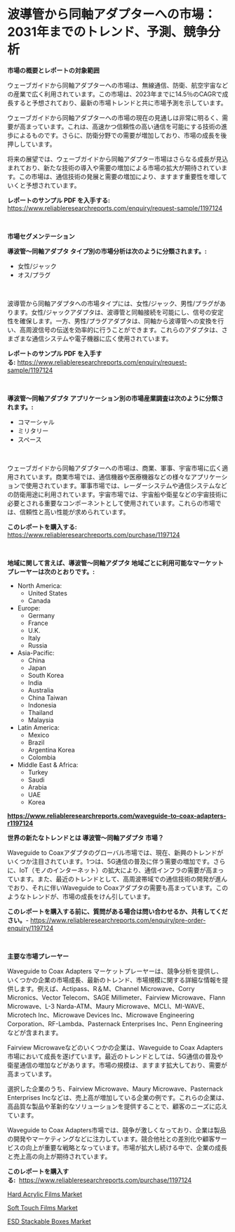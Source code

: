 <p><h1>波導管から同軸アダプターへの市場：2031年までのトレンド、予測、競争分析</h1></p><p><strong>市場の概要とレポートの対象範囲</strong></p>
<p><p>ウェーブガイドから同軸アダプターへの市場は、無線通信、防衛、航空宇宙などの産業で広く利用されています。この市場は、2023年までに14.5％のCAGRで成長すると予想されており、最新の市場トレンドと共に市場予測を示しています。</p><p>ウェーブガイドから同軸アダプターへの市場の現在の見通しは非常に明るく、需要が高まっています。これは、高速かつ信頼性の高い通信を可能にする技術の進歩によるものです。さらに、防衛分野での需要が増加しており、市場の成長を後押ししています。</p><p>将来の展望では、ウェーブガイドから同軸アダプター市場はさらなる成長が見込まれており、新たな技術の導入や需要の増加による市場の拡大が期待されています。この市場は、通信技術の発展と需要の増加により、ますます重要性を増していくと予想されています。</p></p>
<p><strong>レポートのサンプル PDF を入手する:</strong> <a href="https://www.reliableresearchreports.com/enquiry/request-sample/1197124">https://www.reliableresearchreports.com/enquiry/request-sample/1197124</a></p>
<p>&nbsp;</p>
<p><strong>市場セグメンテーション</strong></p>
<p><strong>導波管～同軸アダプタ タイプ別の市場分析は次のように分類されます。:</strong></p>
<p><ul><li>女性/ジャック</li><li>オス/プラグ</li></ul></p>
<p>&nbsp;</p>
<p><p>波導管から同軸アダプタへの市場タイプには、女性/ジャック、男性/プラグがあります。女性/ジャックアダプタは、波導管と同軸接続を可能にし、信号の安定性を確保します。一方、男性/プラグアダプタは、同軸から波導管への変換を行い、高周波信号の伝送を効率的に行うことができます。これらのアダプタは、さまざまな通信システムや電子機器に広く使用されています。</p></p>
<p><strong>レポートのサンプル PDF を入手する:</strong>&nbsp;<a href="https://www.reliableresearchreports.com/enquiry/request-sample/1197124">https://www.reliableresearchreports.com/enquiry/request-sample/1197124</a></p>
<p>&nbsp;</p>
<p><strong> 導波管～同軸アダプタ アプリケーション別の市場産業調査は次のように分類されます。:</strong></p>
<p><ul><li>コマーシャル</li><li>ミリタリー</li><li>スペース</li></ul></p>
<p>&nbsp;</p>
<p><p>ウェーブガイドから同軸アダプターへの市場は、商業、軍事、宇宙市場に広く適用されています。商業市場では、通信機器や医療機器などの様々なアプリケーションで使用されています。軍事市場では、レーダーシステムや通信システムなどの防衛用途に利用されています。宇宙市場では、宇宙船や衛星などの宇宙技術に必要とされる重要なコンポーネントとして使用されています。これらの市場では、信頼性と高い性能が求められています。</p></p>
<p><strong>このレポートを購入する:</strong>&nbsp; <a href="https://www.reliableresearchreports.com/purchase/1197124">https://www.reliableresearchreports.com/purchase/1197124</a></p>
<p>&nbsp;</p>
<p><strong>地域に関して言えば、導波管～同軸アダプタ 地域ごとに利用可能なマーケットプレーヤーは次のとおりです。:</strong></p>
<p><ul>
    <li>
        North America:
        <ul>
            <li>United States</li>
            <li>Canada</li>
        </ul>
    </li>
    <li>
        Europe:
        <ul>
            <li>Germany</li>
            <li>France</li>
            <li>U.K.</li>
            <li>Italy</li>
            <li>Russia</li>
        </ul>
    </li>
    <li>
        Asia-Pacific:
        <ul>
            <li>China</li>
            <li>Japan</li>
            <li>South Korea</li>
            <li>India</li>
            <li>Australia</li>
            <li>China Taiwan</li>
            <li>Indonesia</li>
            <li>Thailand</li>
            <li>Malaysia</li>
        </ul>
    </li>
    <li>
        Latin America:
        <ul>
            <li>Mexico</li>
            <li>Brazil</li>
            <li>Argentina Korea</li>
            <li>Colombia</li>
        </ul>
    </li>
    <li>
        Middle East & Africa:
        <ul>
            <li>Turkey</li>
            <li>Saudi</li>
            <li>Arabia</li>
            <li>UAE</li>
            <li>Korea</li>
        </ul>
    </li>
    </ul></p>
<p><strong><a href="https://www.reliableresearchreports.com/waveguide-to-coax-adapters-r1197124">https://www.reliableresearchreports.com/waveguide-to-coax-adapters-r1197124</a></strong>&nbsp;</p>
<p><strong>世界の新たなトレンドとは 導波管～同軸アダプタ 市場？</strong></p>
<p><p>Waveguide to Coaxアダプタのグローバル市場では、現在、新興のトレンドがいくつか注目されています。1つは、5G通信の普及に伴う需要の増加です。さらに、IoT（モノのインターネット）の拡大により、通信インフラの需要が高まっています。また、最近のトレンドとして、高周波帯域での通信技術の開発が進んでおり、それに伴いWaveguide to Coaxアダプタの需要も高まっています。このようなトレンドが、市場の成長をけん引しています。</p></p>
<p><strong>このレポートを購入する前に、質問がある場合は問い合わせるか、共有してください。</strong>- <a href="https://www.reliableresearchreports.com/enquiry/pre-order-enquiry/1197124">https://www.reliableresearchreports.com/enquiry/pre-order-enquiry/1197124</a></p>
<p>&nbsp;</p>
<p><strong>主要な市場プレーヤー</strong></p>
<p><p>Waveguide to Coax Adapters マーケットプレーヤーは、競争分析を提供し、いくつかの企業の市場成長、最新のトレンド、市場規模に関する詳細な情報を提供します。例えば、Actipass、R＆M、Channel Microwave、Corry Micronics、Vector Telecom、SAGE Millimeter、Fairview Microwave、Flann Microwave、L-3 Narda-ATM、Maury Microwave、MCLI、MI-WAVE、Microtech Inc、Microwave Devices Inc、Microwave Engineering Corporation、RF-Lambda、Pasternack Enterprises Inc、Penn Engineeringなどが含まれます。</p><p>Fairview Microwaveなどのいくつかの企業は、Waveguide to Coax Adapters市場において成長を遂げています。最近のトレンドとしては、5G通信の普及や衛星通信の増加などがあります。市場の規模は、ますます拡大しており、需要が高まっています。</p><p>選択した企業のうち、Fairview Microwave、Maury Microwave、Pasternack Enterprises Incなどは、売上高が増加している企業の例です。これらの企業は、高品質な製品や革新的なソリューションを提供することで、顧客のニーズに応えています。</p><p>Waveguide to Coax Adapters市場では、競争が激しくなっており、企業は製品の開発やマーケティングなどに注力しています。競合他社との差別化や顧客サービスの向上が重要な戦略となっています。市場が拡大し続ける中で、企業の成長と売上高の向上が期待されています。</p></p>
<p><strong>このレポートを購入する:</strong>&nbsp;&nbsp;<a href="https://www.reliableresearchreports.com/purchase/1197124">https://www.reliableresearchreports.com/purchase/1197124</a></p>
<p><p><a href="https://www.linkedin.com/pulse/hard-acrylic-films-market-size-evaluating-its-trends-growth-projections-xv56f?trackingId=QlmBGLSI%2FrB4ARHgiXxCYg%3D%3D">Hard Acrylic Films Market</a></p><p><a href="https://www.linkedin.com/pulse/soft-touch-films-market-size-trends-growth-outlook-forecasted-9kvbf?trackingId=OBt%2FN2NjKFlWPOpZFAO%2BiA%3D%3D">Soft Touch Films Market</a></p><p><a href="https://www.linkedin.com/pulse/esd-stackable-boxes-market-size-2024-2031-global-industrial-ddc8f?trackingId=aBSWxWBjjd6aoPFuP%2BiDtw%3D%3D">ESD Stackable Boxes Market</a></p></p>